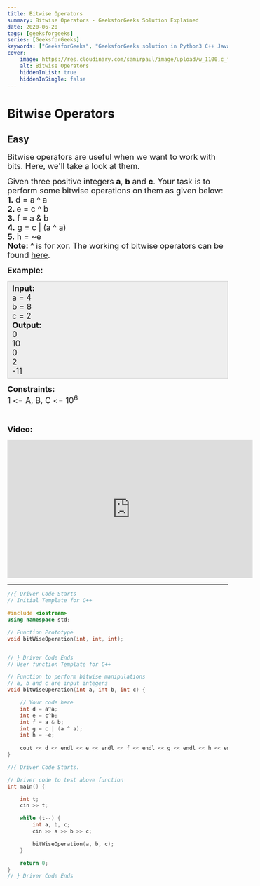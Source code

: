 ```yaml
---
title: Bitwise Operators
summary: Bitwise Operators - GeeksforGeeks Solution Explained
date: 2020-06-20
tags: [geeksforgeeks]
series: [GeeksforGeeks]
keywords: ["GeeksforGeeks", "GeeksforGeeks solution in Python3 C++ Java", "Bitwise Operators Solution Explained"]
cover:
    image: https://res.cloudinary.com/samirpaul/image/upload/w_1100,c_fit,co_rgb:FFFFFF,l_text:Arial_75_bold:Bitwise Operators - Solution Explained/problem-solving.webp
    alt: Bitwise Operators
    hiddenInList: true
    hiddenInSingle: false
---
```



# Bitwise Operators
## Easy
<div class="problems_problem_content__Xm_eO"><p><span style="font-size:18px">Bitwise operators are useful when we want to work with bits. Here, we'll take a look at them.</span></p>

<p><span style="font-size:18px">Given three positive integers <strong>a</strong>, <strong>b</strong> and <strong>c</strong>. Your task is to perform some bitwise operations on them as given below:<br>
<strong>1.</strong> d = a ^ a<br>
<strong>2. </strong>e = c ^ b<br>
<strong>3.</strong> f = a &amp; b<br>
<strong>4.</strong> g = c | (a ^ a)<br>
<strong>5.</strong>&nbsp;h&nbsp;= ~e<br>
<strong>Note: ^ </strong>is for xor. The working of bitwise operators can be found <a href="https://www.geeksforgeeks.org/bitwise-operators-in-c-cpp/">here</a>.</span></p>

<p><span style="font-size:18px"><strong>Example:</strong></span></p>

<div style="background:#eee;border:1px solid #ccc;padding:5px 10px;"><span style="font-size:18px"><strong>Input:</strong><br>
a = 4<br>
b = 8<br>
c = 2<br>
<strong>Output:</strong><br>
0<br>
10<br>
0<br>
2<br>
-11</span></div>

<p><span style="font-size:18px"><strong>Constraints:</strong><br>
1 &lt;= A, B, C &lt;= 10<sup>6</sup></span></p>

<p>&nbsp;</p>

<p><strong><span style="font-size:18px">Video:</span></strong></p>

<p><iframe frameborder="0" height="315" src="https://www.youtube.com/embed/WFy9SFJsAWQ" width="560"></iframe></p>
</div>

---




```cpp
//{ Driver Code Starts
// Initial Template for C++

#include <iostream>
using namespace std;

// Function Prototype
void bitWiseOperation(int, int, int);


// } Driver Code Ends
// User function Template for C++

// Function to perform bitwise manipulations
// a, b and c are input integers
void bitWiseOperation(int a, int b, int c) {

    // Your code here
    int d = a^a;
    int e = c^b;
    int f = a & b;
    int g = c | (a ^ a);
    int h = ~e;
    
    cout << d << endl << e << endl << f << endl << g << endl << h << endl;
}

//{ Driver Code Starts.

// Driver code to test above function
int main() {

    int t;
    cin >> t;

    while (t--) {
        int a, b, c;
        cin >> a >> b >> c;

        bitWiseOperation(a, b, c);
    }

    return 0;
}
// } Driver Code Ends
```
